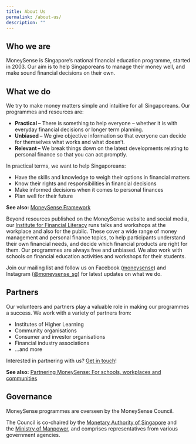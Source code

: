 ```yaml
---
title: About Us
permalink: /about-us/
description: ""
---
```

Who we are
----------

MoneySense is Singapore’s national financial education programme, started in 2003. Our aim is to help Singaporeans to manage their money well, and make sound financial decisions on their own.

What we do
----------

We try to make money matters simple and intuitive for all Singaporeans. Our programmes and resources are:

*   **Practical –** There is something to help everyone – whether it is with everyday financial decisions or longer term planning.
*   **Unbiased –** We give objective information so that everyone can decide for themselves what works and what doesn’t.
*   **Relevant –** We break things down on the latest developments relating to personal finance so that you can act promptly.

In practical terms, we want to help Singaporeans:

*   Have the skills and knowledge to weigh their options in financial matters
*   Know their rights and responsibilities in financial decisions
*   Make informed decisions when it comes to personal finances
*   Plan well for their future

**See also:** [MoneySense Framework](https://www.moneysense.gov.sg/about-us/moneysense-framework)

Beyond resources published on the MoneySense website and social media, our [Institute for Financial Literacy](https://www.ifl.org.sg/) runs talks and workshops at the workplace and also for the public. These cover a wide range of money management and personal finance topics, to help participants understand their own financial needs, and decide which financial products are right for them. Our programmes are always free and unbiased. We also work with schools on financial education activities and workshops for their students.

Join our mailing list and follow us on Facebook ([moneysense](https://www.facebook.com/MoneySENSE/)) and Instagram ([@moneysense\_sg](https://www.instagram.com/moneysense_sg)) for latest updates on what we do.

Partners
--------

Our volunteers and partners play a valuable role in making our programmes a success. We work with a variety of partners from:

*   Institutes of Higher Learning
*   Community organisations
*   Consumer and investor organisations
*   Financial industry associations
*   …and more

Interested in partnering with us? [Get in touch](mailto:moneysense@mas.gov.sg)!

**See also:** [Partnering MoneySense: For schools, workplaces and communities](https://www.moneysense.gov.sg/about-us/partnering-moneysense-for-schools-workplaces-and-communities)[](https://www.moneysense.gov.sg/about-us/partnering-moneysense-for-schools-workplaces-and-communities)

Governance
----------

MoneySense programmes are overseen by the MoneySense Council.

The Council is co-chaired by the [Monetary Authority of Singapore](http://www.mas.gov.sg/) and the [Ministry of Manpower](http://mom.gov.sg/), and comprises representatives from various government agencies.